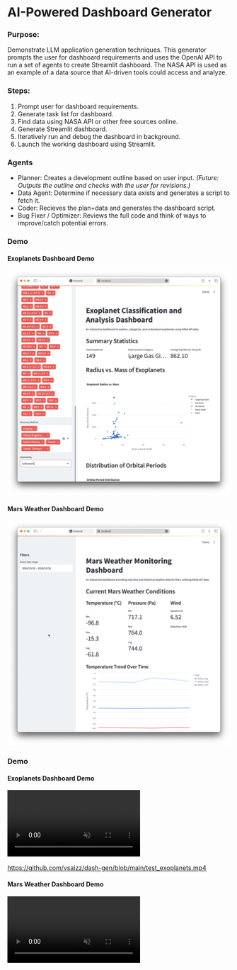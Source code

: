 # AI-Powered Dashboard Generator

### Purpose: 

Demonstrate LLM application generation techniques. This generator prompts the user for dashboard requirements and uses the OpenAI API to run a set of agents to create Streamlit dashboard. The NASA API is used as an example of a data source that AI-driven tools could access and analyze.

### Steps:

1. Prompt user for dashboard requirements.
2. Generate task list for dashboard.
3. Find data using NASA API or other free sources online.
4. Generate Streamlit dashboard.
5. Iteratively run and debug the dashboard in background.
6. Launch the working dashboard using Streamlit.

### Agents

- Planner: Creates a development outline based on user input. *(Future: Outputs the outline and checks with the user for revisions.)*
- Data Agent: Determine if necessary data exists and generates a script to fetch it.
- Coder: Recieves the plan+data and generates the dashboard script.
- Bug Fixer / Optimizer: Reviews the full code and think of ways to improve/catch potential errors.

### Demo

#### Exoplanets Dashboard Demo

[![Watch the video](https://raw.githubusercontent.com/vsaizz/dash-gen/a48dc9cc00c47a9bea894869759c0fb0ff26b050/thumbnail_exoplanets.png)](https://raw.githubusercontent.com/vsaizz/dash-gen/a48dc9cc00c47a9bea894869759c0fb0ff26b050/test_exoplanets.mp4)


#### Mars Weather Dashboard Demo


[![Watch the video](https://raw.githubusercontent.com/vsaizz/dash-gen/a48dc9cc00c47a9bea894869759c0fb0ff26b050/thumbnail_mars_weather.png)](https://raw.githubusercontent.com/vsaizz/dash-gen/a48dc9cc00c47a9bea894869759c0fb0ff26b050/test_mars_weather.mp4)

### Demo

#### Exoplanets Dashboard Demo

<video src="test_exoplanets.mp4" muted playsinline controls></video>

https://github.com/vsaizz/dash-gen/blob/main/test_exoplanets.mp4

#### Mars Weather Dashboard Demo

<video src="test_mars_weather.mp4" muted playsinline controls></video>
